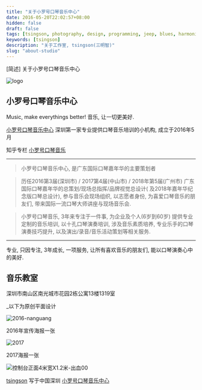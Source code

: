 ```yaml
---
title: "关于小罗号口琴音乐中心"
date: 2016-05-20T22:02:57+08:00
hidden: false
draft: false
tags: [tsingson, photography, design, programming, jeep, blues, harmonica]
keywords: [tsingson]
description: "关于工作室, tsingson(三明智)"
slug: "about-studio"
---
```


[简述] 关于小罗号口琴音乐中心

<!--more-->

![logo](/images/logo.svg)

## 小罗号口琴音乐中心
 Music, make everythings better! 音乐, 让一切更美好.


  [小罗号口琴音乐中心](http://g2cn.cn) 深圳第一家专业提供口琴音乐培训的小机构, 成立于2016年5月

   知乎专栏 [小罗号口琴音乐](https://zhuanlan.zhihu.com/tsingsonqin) 

----

>  小罗号口琴音乐中心, 是广东国际口琴嘉年华的主要策划者

>  历任2016第3届(深圳市) / 2017第4届(中山市) / 2018年第5届(广州市) 广东国际口琴嘉年华的总策划/现场总指挥/品牌视觉总设计( 及2018年嘉年华纪念版口琴总设计), 参与音乐会现场组织, 以志愿者身份, 为喜爱口琴音乐的朋友们, 带来国际一流口琴大师讲座与现场音乐会.


>  小罗号口琴音乐, 3年来专注于一件事, 为企业及个人(6岁到60岁) 提供专业定制的音乐培训, 以十孔口琴演奏培训, 涉及音乐素质培养, 专业乐手的口琴演奏技巧提升, 以及演出/录音/音乐活动策划等相关服务.

----

  专业, 只因专注, 3年成长, 一项服务, 让所有喜欢音乐的朋友们, 能以口琴演奏心中的美好.


## 音乐教室

深圳市南山区南光城市花园2栋公寓13楼1319室



_以下为原创平面设计

![2016-nanguang](/music/2016-nanguang.jpg)

2016年宣传海报一张

![2017](/music/IMG_0481.JPG)

2017海报一张

![控制台正面4米宽X1.2米-出血00](/music/gdihf-logo.jpg)

[tsingson](https://github.com/tsingson) 写于中国深圳 [小罗号口琴音乐中心](https://zhuanlan.zhihu.com/tsingsonqin) 